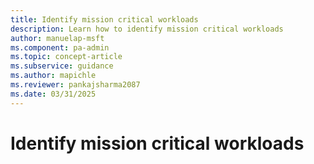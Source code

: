 ```yaml
---
title: Identify mission critical workloads
description: Learn how to identify mission critical workloads
author: manuelap-msft
ms.component: pa-admin
ms.topic: concept-article
ms.subservice: guidance
ms.author: mapichle
ms.reviewer: pankajsharma2087
ms.date: 03/31/2025
---
```


# Identify mission critical workloads


